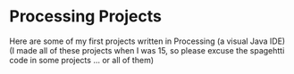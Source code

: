 # Processing Projects
Here are some of my first projects written in Processing (a visual Java IDE)
(I made all of these projects when I was 15, so please excuse the spagehtti code in some projects ... or all of them)

